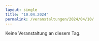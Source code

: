 ```yaml
---
layout: single
title: "10.04.2024"
permalink: /veranstaltungen/2024/04/10/
---
```


Keine Veranstaltung an diesem Tag.
